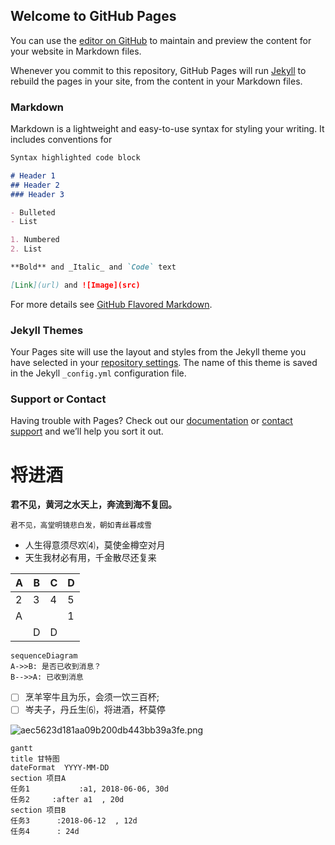 ## Welcome to GitHub Pages

You can use the [editor on GitHub](https://github.com/ycbd/ycbd.github.io/edit/master/index.md) to maintain and preview the content for your website in Markdown files.

Whenever you commit to this repository, GitHub Pages will run [Jekyll](https://jekyllrb.com/) to rebuild the pages in your site, from the content in your Markdown files.

### Markdown

Markdown is a lightweight and easy-to-use syntax for styling your writing. It includes conventions for

```markdown
Syntax highlighted code block

# Header 1
## Header 2
### Header 3

- Bulleted
- List

1. Numbered
2. List

**Bold** and _Italic_ and `Code` text

[Link](url) and ![Image](src)
```

For more details see [GitHub Flavored Markdown](https://guides.github.com/features/mastering-markdown/).

### Jekyll Themes

Your Pages site will use the layout and styles from the Jekyll theme you have selected in your [repository settings](https://github.com/ycbd/ycbd.github.io/settings). The name of this theme is saved in the Jekyll `_config.yml` configuration file.

### Support or Contact

Having trouble with Pages? Check out our [documentation](https://help.github.com/categories/github-pages-basics/) or [contact support](https://github.com/contact) and we’ll help you sort it out.


# 将进酒
**君不见，黄河之水天上，奔流到海不复回。**
```
君不见，高堂明镜悲白发，朝如青丝暮成雪
```

* 人生得意须尽欢⑷，莫使金樽空对月
* 天生我材必有用，千金散尽还复来


| A | B | C |D  |
| --- | --- | --- | --- |
|2  | 3 |4  |5  |
|  A|  |  | 1 |
|  |  D| D |  |
```mermaid
sequenceDiagram
A->>B: 是否已收到消息？
B-->>A: 已收到消息
```

* [ ] 烹羊宰牛且为乐，会须一饮三百杯;
* [ ] 岑夫子，丹丘生⑹，将进酒，杯莫停

![aec5623d181aa09b200db443bb39a3fe.png](en-resource://database/10524:1)
```mermaid
gantt
title 甘特图
dateFormat  YYYY-MM-DD
section 项目A
任务1           :a1, 2018-06-06, 30d
任务2     :after a1  , 20d
section 项目B
任务3      :2018-06-12  , 12d
任务4      : 24d
```

